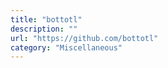 ```yaml
---
title: "bottotl"
description: ""
url: "https://github.com/bottotl"
category: "Miscellaneous"
---
```

